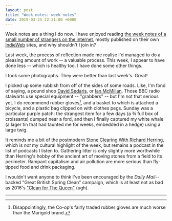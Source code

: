 ```yaml
---
layout: post
title: "Week notes: week notes"
date: 2019-03-25 22:31:00 +0000
---
```


Week notes are a thing I do now.
I have enjoyed reading [the week notes of a small number of strangers on the internet](https://adactio.com/journal/14955),
mostly published on their own [IndieWeb](https://indieweb.org/) sites, and why shouldn't I join in?

Last week, the process of reflection made me realise I'd managed to do a pleasing amount of work -- a valuable process.
This week, I appear to have done less -- which is healthy too. I have done some other things.

I took some photographs. They were better than last week's. Great!

I picked up some rubbish from off of the sides of some roads.
Like, I'm fond of saying, a pound shop [David Sedaris](https://www.theguardian.com/books/shortcuts/2014/jul/31/david-sedaris-litter-picker-rubbish-waste-vehicle-pig-pen-west-sussex), or [Ian McMillan](https://twitter.com/IMcMillan/status/1108256878428123137).
Those BBC radio stalwarts use special equipment -- "grabbers" -- but I'm not that serious yet.
I do recommend rubber gloves[^gloves], and a basket to which is attached a bicycle, and a plastic bag clipped on with clothes pegs.
Sunday was a particular purple patch: the strangest item for a few days (a ¾ full box of croissants) dumped near a ford, and then I finally captured my white whale (a lager tin that had taunted me for weeks, embedded in a hedge) using a large twig.

It reminds me a bit of the postmodern [Stone Clearing With Richard Herring](https://www.comedy.co.uk/podcasts/stone_clearing_with_richard_herring/),
which is _not_ my cultural highlight of the week, but remains a podcast in the list of podcasts I listen to.
Gathering litter is only slightly more worthwhile than Herring's hobby of the ancient art of moving stones from a field to its perimeter.
Rampant capitalism and air pollution are more serious than fly-tipped food and drink packaging.

I wouldn't want anyone to think I've been encouraged by the <cite>Daily Mail</cite>--backed "Great British Spring Clean" campaign,
which is at least not as bad as 2016's ["Clean for The Queen"](https://www.theguardian.com/lifeandstyle/2016/feb/29/clean-for-the-queen-keep-britain-tidy-michael-gove-boris-johnson) (ugh).


<hr class="hr" />

[^gloves]: Disappointingly, the Co-op's fairly traded rubber gloves are much worse than the Marigold brand.

